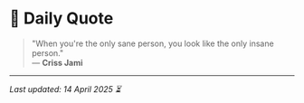 # 📜 Daily Quote

> "When you're the only sane person, you look like the only insane person."  
> — **Criss Jami**

---

_Last updated: 14 April 2025 ⏳_
